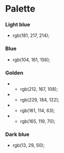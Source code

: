 # Palette
### Light blue
* rgb(181, 217, 214);
### Blue
* rgb(104, 161, 156);
### Golden
* * rgb(212, 167, 108);
* * rgb(229, 184, 122);
* * rgb(161, 114, 63);
* * rgb(165, 119, 70);
### Dark blue
* rgb(13, 29, 50); 

